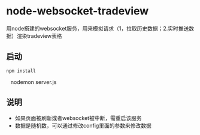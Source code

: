 ﻿# node-websocket-tradeview

用node搭建的websocket服务，用来模拟请求（1，拉取历史数据；2.实时推送数据）渲染tradeview表格

## 启动


    npm install
    nodemon server.js
     


## 说明

* 如果页面被刷新或者websocket被中断，需重启该服务 
* 数据是随机数，可以通过修改config里面的参数来修改数据
